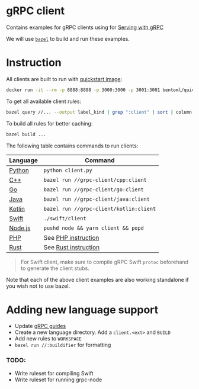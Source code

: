 # gRPC client

Contains examples for gRPC clients using for [Serving with gRPC](https://docs.bentoml.com/en/latest/guides/grpc.html)

We will use [`bazel`](bazel.build) to build and run these examples.

# Instruction

All clients are built to run with [quickstart image](https://docs.bentoml.com/en/latest/tutorial.html#setup-for-the-tutorial):

```bash
docker run -it --rm -p 8888:8888 -p 3000:3000 -p 3001:3001 bentoml/quickstart:latest serve-grpc --production --enable-reflection
```

To get all available client rules:

```bash
bazel query //... --output label_kind | grep ":client" | sort | column -t
```

To build all rules for better caching:

```bash
bazel build ...
```

The following table contains commands to run clients:

| Language           | Command                                  |
| ------------------ | ---------------------------------------- |
| [Python](./python) | `python client.py`                       |
| [C++](./cpp)       | `bazel run //grpc-client/cpp:client`     |
| [Go](./go)         | `bazel run //grpc-client/go:client`      |
| [Java](./java)     | `bazel run //grpc-client/java:client`    |
| [Kotlin](./kotlin) | `bazel run //grpc-client/kotlin:client`  |
| [Swift](./swift)   | `./swift/client`                         |
| [Node.js](./node)  | `pushd node && yarn client && popd`      |
| [PHP](./php)       | See [PHP instruction](./php/README.md)   |
| [Rust](./rust)     | See [Rust instruction](./rust/README.md) |

> For Swift client, make sure to compile gRPC Swift `protoc` beforehand to generate the client stubs.

Note that each of the above client examples are also working standalone if you wish not
to use bazel.

# Adding new language support

- Update [gRPC guides](../docs/source/guides/grpc.rst)
- Create a new language directory. Add a `client.<ext>` and `BUILD`
- Add new rules to `WORKSPACE`
- `bazel run //:buildifier` for formatting

### TODO:

- Write ruleset for compiling Swift
- Write ruleset for running grpc-node
